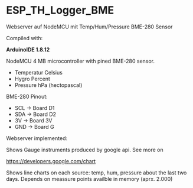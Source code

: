 # ESP_TH_Logger_BME
 Webserver auf NodeMCU mit Temp/Hum/Pressure BME-280 Sensor

Compiled with:

**ArduinoIDE 1.8.12**

NodeMCU 4 MB microcontroller with pined BME-280 sensor.

* Temperatur Celsius
* Hygro  Percent
* Pressure hPa (hectopascal)

BME-280 Pinout:
- SCL -> Board D1
- SDA -> Board D2
- 3V  -> Board 3V
- GND -> Board G

Webserver implemented:

Shows Gauge instruments produced by google api. See more on

https://developers.google.com/chart

Shows line charts on each source: temp, hum, pressure about the last two days. 
Depends on meassure points availble in memory (aprx. 2.000)


